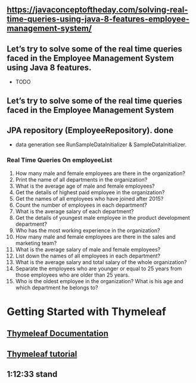 ## 
## https://javaconceptoftheday.com/solving-real-time-queries-using-java-8-features-employee-management-system/

## Let’s try to solve some of the real time queries faced in the Employee Management System using Java 8 features.
* TODO

## Let’s try to solve some of the real time queries faced in the Employee Management System
## JPA repository (EmployeeRepository). done
* data generation see RunSampleDataInitializer & SampleDataInitializer.

### Real Time Queries On employeeList
1.  How many male and female employees are there in the organization?
2.  Print the name of all departments in the organization?
3.  What is the average age of male and female employees?
4.	Get the details of highest paid employee in the organization?
5.	Get the names of all employees who have joined after 2015?
6.	Count the number of employees in each department?
7.	What is the average salary of each department?
8.	Get the details of youngest male employee in the product development department?
9.	Who has the most working experience in the organization?
10.	How many male and female employees are there in the sales and marketing team?
11.	What is the average salary of male and female employees?
12.	List down the names of all employees in each department?
13.	What is the average salary and total salary of the whole organization?
14.	Separate the employees who are younger or equal to 25 years
    from those employees 	who are older than 25 years.
15.	Who is the oldest employee in the organization?
    What is his age and which department he belongs to?

# Getting Started with Thymeleaf
## [Thymeleaf Documentation](https://docs.spring.io/spring-boot/docs/3.0.11/reference/htmlsingle/index.html#web.servlet.spring-mvc.template-engines)
## [Thymeleaf tutorial]( https://www.youtube.com/watch?v=nP7O26fFkjI&t=2507s)

## 1:12:33 stand